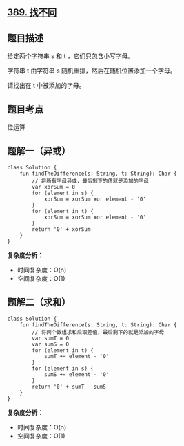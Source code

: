 ## [389. 找不同](https://leetcode.cn/problems/find-the-difference/description/)

## 题目描述

给定两个字符串 s 和 t ，它们只包含小写字母。

字符串 t 由字符串 s 随机重排，然后在随机位置添加一个字母。

请找出在 t 中被添加的字母。

## 题目考点

位运算

## 题解一（异或）
 
```
class Solution {
    fun findTheDifference(s: String, t: String): Char {
        // 将所有字母异或，最后剩下的值就是添加的字母
        var xorSum = 0
        for (element in s) {
            xorSum = xorSum xor element - '0'
        }
        for (element in t) {
            xorSum = xorSum xor element - '0'
        }
        return '0' + xorSum
    }
}
```

**复杂度分析：**

- 时间复杂度：O(n)
- 空间复杂度：O(1) 

## 题解二（求和）
 
```
class Solution {
    fun findTheDifference(s: String, t: String): Char {
        // 将两个数组求和后取差值，最后剩下的就是添加的字母
        var sumT = 0
        var sumS = 0
        for (element in t) {
            sumT += element - '0'
        }
        for (element in s) {
            sumS += element - '0'
        }
        return '0' + sumT - sumS
    }
}
```

**复杂度分析：**

- 时间复杂度：O(n)
- 空间复杂度：O(1) 
